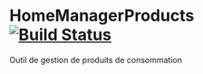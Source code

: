 # HomeManagerProducts [![Build Status](https://travis-ci.com/RenoTz/HomeManagerProducts.svg?branch=master)](https://travis-ci.com/RenoTz/HomeManagerProducts)
Outil de gestion de produits de consommation
